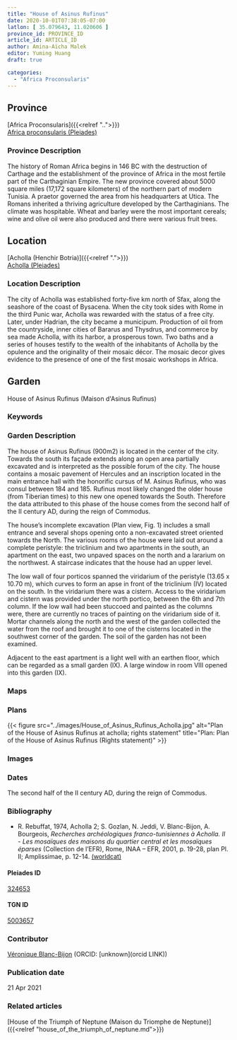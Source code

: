 ```yaml
---
title: "House of Asinus Rufinus"
date: 2020-10-01T07:38:05-07:00
latlon: [ 35.079643, 11.020606 ]
province_id: PROVINCE_ID
article_id: ARTICLE_ID
author: Amina-Aïcha Malek
editor: Yuming Huang
draft: true

categories:
  - "Africa Proconsularis"
---
```


## Province
[Africa Proconsularis]({{<relref "..">}}) \
[Africa proconsularis (Pleiades)](https://pleiades.stoa.org/places/991341)

### Province Description
The history of Roman Africa begins in 146 BC with the destruction of Carthage and the establishment of the province of Africa in the most fertile part of the Carthaginian Empire.  The new province covered about 5000 square miles (17,172 square kilometers) of the northern part of modern Tunisia.  A praetor governed the area from his headquarters at Utica.  The Romans inherited a thriving agriculture developed by the Carthaginians.  The climate was hospitable.  Wheat and barley were the most important cereals; wine and olive oil were also produced and there were various fruit trees.

## Location

[Acholla (Henchir Botria)]({{<relref ".">}}) \
[Acholla (Pleiades)](https://pleiades.stoa.org/places/324653)

### Location Description
The city of Acholla was established forty-five km north of Sfax, along the seashore of the coast of Bysacena. When the city took sides with Rome in the third Punic war, Acholla was rewarded with the status of a free city. Later, under Hadrian, the city became a municipum. Production of oil from the countryside, inner cities of Bararus and Thysdrus, and commerce by sea made Acholla, with its harbor, a prosperous town.  Two baths and a series of houses testify to the wealth of the inhabitants of Acholla by the opulence and the originality of their mosaic décor. The mosaic decor gives evidence to the presence of one of the first mosaic workshops in Africa.  

<!--## Sublocation-->

<!--
[AREA WITHIN LOCATION, LIKE “PALATINE HILL”](GEOREFERENCE LINK)
A sublocation is any area larger than an individual garden, but located within a location. I would always try to include a link to a controlled vocabulary here if possible. This ID may well be different from the Garden ID, e.g., Pompeii versus a Garden in one of the houses which has its own Pleiades ID.
-->

<!--### Sublocation Description-->

<!-- DESCRIPTION -->

## Garden
House of Asinus Rufinus (Maison d'Asinus Rufinus)

### Keywords
<!-- [urban villas](#) -->


### Garden Description
The house of Asinus Rufinus (900m2) is located in the center of the city.  Towards the south its façade extends along an open area partially excavated and is interpreted as the possible forum of the city.  The house contains a mosaic pavement of Hercules and an inscription located in the main entrance hall with the honorific cursus of M. Asinus Rufinus, who was consul between 184 and 185. Rufinus most likely changed the older house (from Tiberian times) to this new one opened towards the South.  Therefore the data attributed to this phase of the house comes from the second half of the II century AD, during the reign of Commodus.

The house’s incomplete excavation (Plan view, Fig. 1) includes a small entrance and several shops opening onto a non-excavated street oriented towards the North.  The various rooms of the house were laid out around a complete peristyle: the triclinium and two apartments in the south, an apartment on the east, two unpaved spaces on the north and a lararium on the northwest.  A staircase indicates that the house had an upper level.

The low wall of four porticos spanned the viridarium of the peristyle (13.65 x 10.70 m), which curves to form an apse in front of the triclinium (IV) located on the south.  In the viridarium there was a cistern.  Access to the viridarium and cistern was provided under the north portico, between the 6th and 7th column.  If the low wall had been stuccoed and painted as the columns were, there are currently no traces of painting on the viridarium side of it.  Mortar channels along the north and the west of the garden collected the water from the roof and brought it to one of the cisterns located in the southwest corner of the garden.  The soil of the garden has not been examined.

Adjacent to the east apartment is a light well with an earthen floor, which can be regarded as a small garden (IX).  A large window in room VIII opened into this garden (IX).


### Maps

<!--
{{< figure src="IMG_URL" alt="ALT_TEXT" title="CAPTION" >}}
-->

### Plans
{{< figure src="../images/House_of_Asinus_Rufinus_Acholla.jpg" alt="Plan of the House of Asinus Rufinus at acholla; rights statement" title="Plan: Plan of the House of Asinus Rufinus (Rights statement)" >}}

### Images

<!--
{{< figure src="IMG_URL" alt="ALT_TEXT" title="CAPTION" >}}
-->

### Dates
The second half of the II century AD, during the reign of Commodus.

### Bibliography
- R. Rebuffat, 1974, Acholla 2; S. Gozlan, N. Jeddi, V. Blanc-Bijon, A. Bourgeois, *Recherches archéologiques franco-tunisiennes à Acholla. II - Les mosaïques des maisons du quartier central et les mosaïques éparses* (Collection de l’EFR), Rome, INAA – EFR, 2001, p. 19-28, plan Pl. II; Amplissimae, p. 12-14. [(worldcat)](http://www.worldcat.org/oclc/638867317)

<!--#### Periodo ID-->

<!-- [PERIODO_ID](https://pleiades.stoa.org/places/PLEIADES_ID) -->

#### Pleiades ID
[324653](https://pleiades.stoa.org/places/324653)

#### TGN ID
[5003657](http://vocab.getty.edu/page/tgn/5003657)

### Contributor
[Véronique Blanc-Bijon](link) (ORCID: [unknown](orcid LINK))

### Publication date

21 Apr 2021

### Related articles
[House of the Triumph of Neptune (Maison du Triomphe de Neptune)]({{<relref "house_of_the_triumph_of_neptune.md">}})
